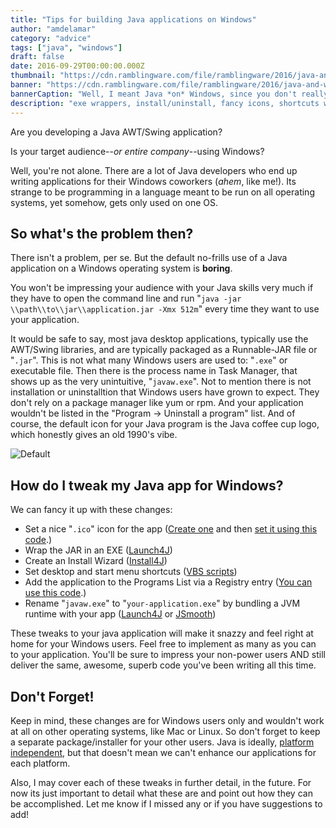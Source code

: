 ```yaml
---
title: "Tips for building Java applications on Windows"
author: "amdelamar"
category: "advice"
tags: ["java", "windows"]
draft: false
date: 2016-09-29T00:00:00.000Z
thumbnail: "https://cdn.ramblingware.com/file/ramblingware/2016/java-and-windows-640.jpg"
banner: "https://cdn.ramblingware.com/file/ramblingware/2016/java-and-windows-1240.jpg"
bannerCaption: "Well, I meant Java *on* Windows, since you don't really *add* them together."
description: "exe wrappers, install/uninstall, fancy icons, shortcuts with java arguments, windows registry entries, and more options for java apps."
---
```


Are you developing a Java AWT/Swing application?

Is your target audience--_or entire company_--using Windows?

Well, you're not alone. There are a lot of Java developers who end up writing applications for their Windows coworkers (_ahem_, like me!). Its strange to be programming in a language meant to be run on all operating systems, yet somehow, gets only used on one OS.

## **So what's the problem then?**

There isn't a problem, per se. But the default no-frills use of a Java application on a Windows operating system is **boring**.

You won't be impressing your audience with your Java skills very much if they have to open the command line and run "`java -jar \\path\\to\\jar\\application.jar -Xmx 512m`" every time they want to use your application.

It would be safe to say, most java desktop applications, typically use the AWT/Swing libraries, and are typically packaged as a Runnable-JAR file or "`.jar`". This is not what many Windows users are used to: "`.exe`" or executable file. Then there is the process name in Task Manager, that shows up as the very unintuitive, "`javaw.exe`". Not to mention there is not installation or uninstalltion that Windows users have grown to expect. They don't rely on a package manager like yum or rpm. And your application wouldn't be listed in the "Program -> Uninstall a program" list. And of course, the default icon for your Java program is the Java coffee cup logo, which honestly gives an old 1990's vibe.

![Default](https://cdn.ramblingware.com/file/ramblingware/2016/jaricon.png)

## **How do I tweak my Java app for Windows?**

We can fancy it up with these changes:

* Set a nice "`.ico`" icon for the app ([Create one](http://www.xiconeditor.com/) and then [set it using this code](http://stackoverflow.com/questions/17383867/set-icon-image-in-java).)
* Wrap the JAR in an EXE ([Launch4J](http://launch4j.sourceforge.net))
* Create an Install Wizard ([Install4J](https://www.ej-technologies.com/products/install4j/overview.html))
* Set desktop and start menu shortcuts ([VBS scripts](https://gist.github.com/amdelamar/0b0b8984c9c0cfdbb6fabca3e3043c69))
* Add the application to the Programs List via a Registry entry ([You can use this code](http://stackoverflow.com/questions/62289/read-write-to-windows-registry-using-java).)
* Rename "`javaw.exe`" to "`your-application.exe`" by bundling a JVM runtime with your app ([Launch4J](http://launch4j.sourceforge.net) or [JSmooth](http://jsmooth.sourceforge.net/))

These tweaks to your java application will make it snazzy and feel right at home for your Windows users. Feel free to implement as many as you can to your application. You'll be sure to impress your non-power users AND still deliver the same, awesome, superb code you've been writing all this time.

## **Don't Forget!**

Keep in mind, these changes are for Windows users only and wouldn't work at all on other operating systems, like Mac or Linux. So don't forget to keep a separate package/installer for your other users. Java is ideally, [platform independent](https://en.wikipedia.org/wiki/Cross-platform), but that doesn't mean we can't enhance our applications for each platform.

Also, I may cover each of these tweaks in further detail, in the future. For now its just important to detail what these are and point out how they can be accomplished. Let me know if I missed any or if you have suggestions to add!
